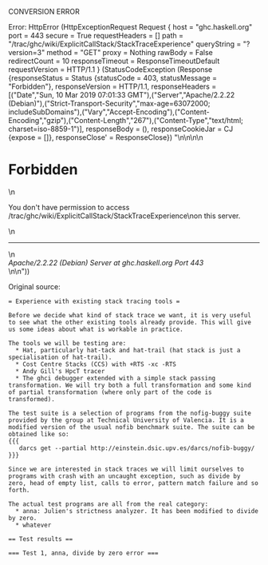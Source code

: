 CONVERSION ERROR

Error: HttpError (HttpExceptionRequest Request {
  host                 = "ghc.haskell.org"
  port                 = 443
  secure               = True
  requestHeaders       = []
  path                 = "/trac/ghc/wiki/ExplicitCallStack/StackTraceExperience"
  queryString          = "?version=3"
  method               = "GET"
  proxy                = Nothing
  rawBody              = False
  redirectCount        = 10
  responseTimeout      = ResponseTimeoutDefault
  requestVersion       = HTTP/1.1
}
 (StatusCodeException (Response {responseStatus = Status {statusCode = 403, statusMessage = "Forbidden"}, responseVersion = HTTP/1.1, responseHeaders = [("Date","Sun, 10 Mar 2019 07:01:33 GMT"),("Server","Apache/2.2.22 (Debian)"),("Strict-Transport-Security","max-age=63072000; includeSubDomains"),("Vary","Accept-Encoding"),("Content-Encoding","gzip"),("Content-Length","267"),("Content-Type","text/html; charset=iso-8859-1")], responseBody = (), responseCookieJar = CJ {expose = []}, responseClose' = ResponseClose}) "<!DOCTYPE HTML PUBLIC \"-//IETF//DTD HTML 2.0//EN\">\n<html><head>\n<title>403 Forbidden</title>\n</head><body>\n<h1>Forbidden</h1>\n<p>You don't have permission to access /trac/ghc/wiki/ExplicitCallStack/StackTraceExperience\non this server.</p>\n<hr>\n<address>Apache/2.2.22 (Debian) Server at ghc.haskell.org Port 443</address>\n</body></html>\n"))

Original source:

```trac
= Experience with existing stack tracing tools =

Before we decide what kind of stack trace we want, it is very useful to see what the other existing tools already provide. This will give us some ideas about what is workable in practice.

The tools we will be testing are:
  * Hat, particularly hat-tack and hat-trail (hat stack is just a specialisation of hat-trail).
  * Cost Centre Stacks (CCS) with +RTS -xc -RTS
  * Andy Gill's HpcT tracer
  * The ghci debugger extended with a simple stack passing transformation. We will try both a full transformation and some kind of partial transformation (where only part of the code is transformed).

The test suite is a selection of programs from the nofig-buggy suite provided by the group at Technical University of Valencia. It is a modified version of the usual nofib benchmark suite. The suite can be obtained like so:
{{{
   darcs get --partial http://einstein.dsic.upv.es/darcs/nofib-buggy/
}}}

Since we are interested in stack traces we will limit ourselves to programs with crash with an uncaught exception, such as divide by zero, head of empty list, calls to error, pattern match failure and so forth.

The actual test programs are all from the real category:
  * anna: Julien's strictness analyzer. It has been modified to divide by zero.
  * whatever

== Test results ==

=== Test 1, anna, divide by zero error ===

  


```
